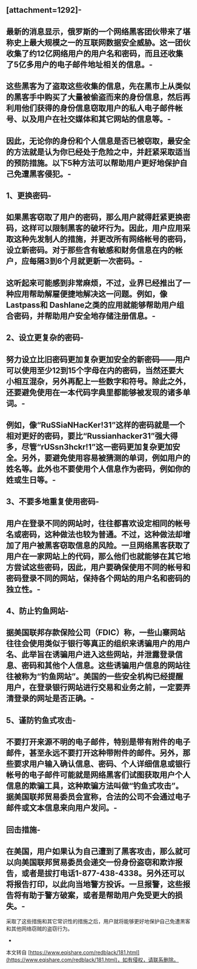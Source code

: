 \[attachment=1292\]-
-
最新的消息显示，俄罗斯的一个网络黑客团伙带来了堪称史上最大规模之一的互联网数据安全威胁。这一团伙收集了约12亿网络用户的用户名和密码，而且还收集了5亿多用户的电子邮件地址相关的信息。-
-
这些黑客为了盗取这些收集的信息，先在黑市上从类似的黑客手中购买了大量被偷盗而来的身份信息，然后再利用他们获得的身份信息窃取用户的私人电子邮件帐号、以及用户在社交媒体和其它网站的信息等。-
-
因此，无论你的身份和个人信息是否已被窃取，最安全的方法就是认为你已经处于危险之中，并赶紧采取适当的预防措施。以下5种方法可以帮助用户更好地保护自己免遭黑客侵犯。-
-
1、更换密码-
-
如果黑客窃取了用户的密码，那么用户就得赶紧更换密码，这样可以限制黑客的破坏行为。因此，用户应用采取这种先发制人的措施，并更改所有网络帐号的密码，设立新密码。对于那些含有敏感和财务信息在内的帐户，应每隔3到6个月就更新一次密码。-
-
这听起来可能感到非常麻烦，不过，业界已经推出了一种应用帮助解雇便捷地解决这一问题。例如，像Lastpass和 Dashlane之类的应用就能够帮助用户组合密码，并帮助用户安全地存储注册信息。-
-
2、设立更复杂的密码-
-
努力设立比旧密码更加复杂更加安全的新密码——用户可以使用至少12到15个字母在内的密码，当然还要大小相互混杂，另外再配上一些数字和符号。除此之外，还要避免使用在一本代码字典里都能够被发现的诸多单词。-
-
例如，像“RuSSiaNHacKer!31”这样的密码就是一个相对更好的密码，要比“Russianhacker31”强大得多，尽管“rUSsn3hckr!1”这一密码更加复杂更加安全。另外，要避免使用容易被猜测的单词，例如用户的姓名等。此外也不要使用个人信息作为密码，例如你的姓或生日等。-
-
3、不要多地重复使用密码-
-
用户在登录不同的网站时，往往都喜欢设定相同的帐号名或密码，这种做法也较为普通。不过，这种做法却增加了用户被黑客窃取信息的风险。一旦网络黑客获取了用户在一家网站上的代码，那么他们也就能够在其它地方尝试这些密码，因此，用户要确保使用不同的帐号和密码登录不同的网站，保持各个网站的用户名和密码的独立性。-
-
4、防止钓鱼网站-
-
据美国联邦存款保险公司（FDIC）称，一些山寨网站往往会使用类似于银行等真正的组织来诱骗用户的用户名、此举旨在诱骗用户进入这些网站，并泄露登录信息、密码和其他个人信息。这些诱骗用户信息的网站往往被称为“钓鱼网站”。美国的一些安全机构已经提醒用户，在登录银行网站进行交易和业务之前，一定要弄清登录的网址是否正确。-
-
5、谨防钓鱼式攻击-
-
不要打开来源不明的电子邮件，特别是带有附件的电子邮件，甚至永远不要打开这种带附件的邮件。另外，那些要求用户输入确认信息、密码、个人详细信息或银行帐号的电子邮件可能就是网络黑客们试图获取用户个人信息的欺骗工具，这种欺骗方法叫做“钓鱼式攻击”。据美国联邦贸易委员会宣称，合法的公司不会通过电子邮件或文本信息来向用户发问。-
-
回击措施-
-
在美国，用户如果认为自己遭到了黑客攻击，那么就可以向美国联邦贸易委员会递交一份身份盗窃和欺诈报告，或者是拔打电话1-877-438-4338。另外还可以将报告打印，以此向当地警方投诉。一旦报警，这些报告将有助于警方破案，或者是帮助用户免受更大的损失。-
-
采取了这些措施和其它常识性的措施之后，用户就将能够更好地保护自己免遭黑客和其他网络窃贼的盗窃行为。

-

本文转自 [https://www.eqishare.com/redblack/181.html](https://www.eqishare.com/redblack/181.html)，如有侵权，请联系删除。